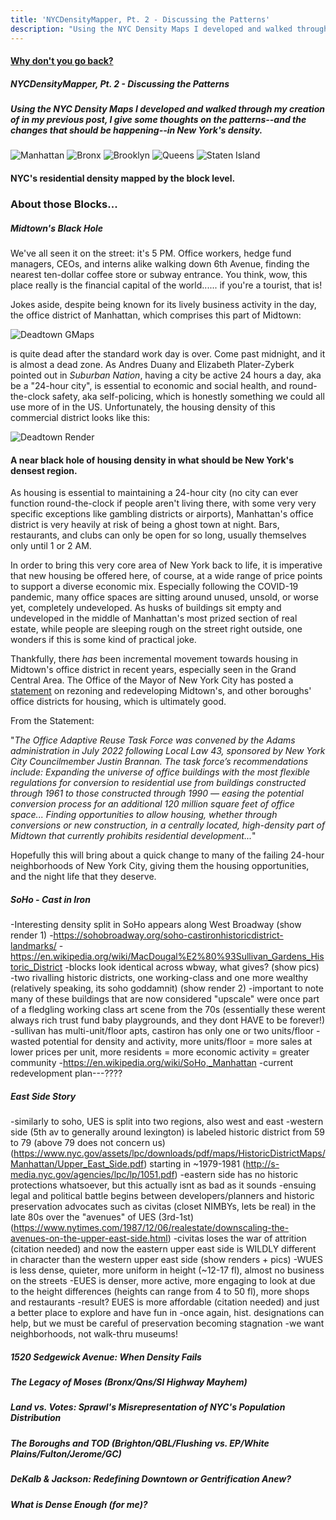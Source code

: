 ```yaml
---
title: 'NYCDensityMapper, Pt. 2 - Discussing the Patterns'
description: "Using the NYC Density Maps I developed and walked through my creation of in my previous post, I give some thoughts on the patterns--and the changes that should be happening--in New York's density."
---
```


#### [Why don't you go back?](/..)


##### NYCDensityMapper, Pt. 2 - Discussing the Patterns

##### Using the NYC Density Maps I developed and walked through my creation of in my previous post, I give some thoughts on the patterns--and the changes that should be happening--in New York's density.

![Manhattan](/assets/images/2_manhattan.png)
![Bronx](/assets/images/2_bronx.png)
![Brooklyn](/assets/images/2_brooklyn.png)
![Queens](/assets/images/2_queens.png)
![Staten Island](/assets/images/2_staten.png)
#### NYC's residential density mapped by the block level.

### About those Blocks...

##### Midtown's Black Hole
We've all seen it on the street: it's 5 PM. Office workers, hedge fund managers, CEOs, and interns alike walking down 6th Avenue, finding the nearest ten-dollar coffee store or subway entrance. You think, wow, this place really is the financial capital of the world...... if you're a tourist, that is!

Jokes aside, despite being known for its lively business activity in the day, the office district of Manhattan, which comprises this part of Midtown:

![Deadtown GMaps](/assets/images/3_midtowngmaps.png)

is quite dead after the standard work day is over. Come past midnight, and it is almost a dead zone. As Andres Duany and Elizabeth Plater-Zyberk pointed out in _Suburban Nation_, having a city be active 24 hours a day, aka be a "24-hour city", is essential to economic and social health, and round-the-clock safety, aka self-policing, which is honestly something we could all use more of in the US. Unfortunately, the housing density of this commercial district looks like this:

![Deadtown Render](/assets/images/3_midtownrender.png)
#### A near black hole of housing density in what should be New York's densest region.


As housing is essential to maintaining a 24-hour city (no city can ever function round-the-clock if people aren't living there, with some very very specific exceptions like gambling districts or airports), Manhattan's office district is very heavily at risk of being a ghost town at night. Bars, restaurants, and clubs can only be open for so long, usually themselves only until 1 or 2 AM. 

In order to bring this very core area of New York back to life, it is imperative that new housing be offered here, of course, at a wide range of price points to support a diverse economic mix. Especially following the COVID-19 pandemic, many office spaces are sitting around unused, unsold, or worse yet, completely undeveloped. As husks of buildings sit empty and undeveloped in the middle of Manhattan's most prized section of real estate, while people are sleeping rough on the street right outside, one wonders if this is some kind of practical joke. 

Thankfully, there _has_ been incremental movement towards housing in Midtown's office district in recent years, especially seen in the Grand Central Area. The Office of the Mayor of New York City has posted a [statement](https://www.nyc.gov/office-of-the-mayor/news/022-23/mayor-adams-recommendations-convert-underused-offices-homes) on rezoning and redeveloping Midtown's, and other boroughs' office districts for housing, which is ultimately good. 

From the Statement:

"_The Office Adaptive Reuse Task Force was convened by the Adams administration in July 2022 following Local Law 43, sponsored by New York City Councilmember Justin Brannan. The task force’s recommendations include: Expanding the universe of office buildings with the most flexible regulations for conversion to residential use from buildings constructed through 1961 to those constructed through 1990 — easing the potential conversion process for an additional 120 million square feet of office space... Finding opportunities to allow housing, whether through conversions or new construction, in a centrally located, high-density part of Midtown that currently prohibits residential development..._" 

Hopefully this will bring about a quick change to many of the failing 24-hour neighborhoods of New York City, giving them the housing opportunities, and the night life that they deserve.

##### SoHo - Cast in Iron
-Interesting density split in SoHo appears along West Broadway (show render 1)
-https://sohobroadway.org/soho-castironhistoricdistrict-landmarks/
-https://en.wikipedia.org/wiki/MacDougal%E2%80%93Sullivan_Gardens_Historic_District
-blocks look identical across wbway, what gives? (show pics)
-two rivalling historic districts, one working-class and one more wealthy (relatively speaking, its soho goddamnit) (show render 2)
-important to note many of these buildings that are now considered "upscale" were once part of a fledgling working class art scene from the 70s (essentially these werent always rich trust fund baby playgrounds, and they dont HAVE to be forever!)
-sullivan has multi-unit/floor apts, castiron has only one or two units/floor
-wasted potential for density and activity, more units/floor = more sales at lower prices per unit, more residents = more economic activity = greater community
-https://en.wikipedia.org/wiki/SoHo,_Manhattan
-current redevelopment plan---????
##### East Side Story
-similarly to soho, UES is split into two regions, also west and east
-western side (5th av to generally around lexington) is labeled historic district from 59 to 79 (above 79 does not concern us) (https://www.nyc.gov/assets/lpc/downloads/pdf/maps/HistoricDistrictMaps/Manhattan/Upper_East_Side.pdf) starting in ~1979-1981 (http://s-media.nyc.gov/agencies/lpc/lp/1051.pdf)
-eastern side has no historic protections whatsoever, but this actually isnt as bad as it sounds
-ensuing legal and political battle begins between developers/planners and historic preservation advocates such as civitas (closet NIMBYs, lets be real) in the late 80s over the "avenues" of UES (3rd-1st) (https://www.nytimes.com/1987/12/06/realestate/downscaling-the-avenues-on-the-upper-east-side.html)
-civitas loses the war of attrition (citation needed) and now the eastern upper east side is WILDLY different in character than the western upper east side (show renders + pics)
-WUES is less dense, quieter, more uniform in height (~12-17 fl), almost no business on the streets
-EUES is denser, more active, more engaging to look at due to the height differences (heights can range from 4 to 50 fl), more shops and restaurants
-result? EUES is more affordable (citation needed) and just a better place to explore and have fun in
-once again, hist. designations can help, but we must be careful of preservation becoming stagnation
-we want neighborhoods, not walk-thru museums!

##### 1520 Sedgewick Avenue: When Density Fails
##### The Legacy of Moses (Bronx/Qns/SI Highway Mayhem)
##### Land vs. Votes: Sprawl's Misrepresentation of NYC's Population Distribution

##### The Boroughs and TOD (Brighton/QBL/Flushing vs. EP/White Plains/Fulton/Jerome/GC)
##### DeKalb & Jackson: Redefining Downtown or Gentrification Anew?

##### What is Dense Enough (for me)?